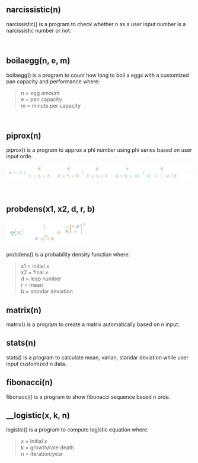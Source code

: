 ## __narcissistic(n)__
narcissistic() is a program to check whether n as a user input number is a narcissistic number or not.

<br />

## __boilaegg(n, e, m)__
boilaegg() is a program to count how long to boil a eggs with a customized pan capacity and performance where:

> n = egg amount<br />
> e = pan capacity<br />
> m = minute per capacity<br />

<br />

## __piprox(n)__
piprox() is a program to approx a phi number using phi series based on user input orde.

![piprox](/equation/piprox.png)

<br />

## __probdens(x1, x2, d, r, b)__

![probdens](/equation/probdens.png)

probdens() is a probability density function where:
> x1 = initial x<br />
> x2 = final x<br />
> d = leap number<br />
> r = mean<br />
> b = standar deviation<br />

## __matrix(n)__

matrix() is a program to create a matrix automatically based on n input:

## __stats(n)__

stats() is a program to calculate mean, varian, standar deviation while user input customized n data.

## __fibonacci(n)__

fibonacci() is a program to show fibonacci sequence based n orde.

## __logistic(x, k, n)

logistic() is a program to compute logistic equation where:
> x = initial x<br />
> k = growth/rate death<br />
> n = iteration/year<br />
